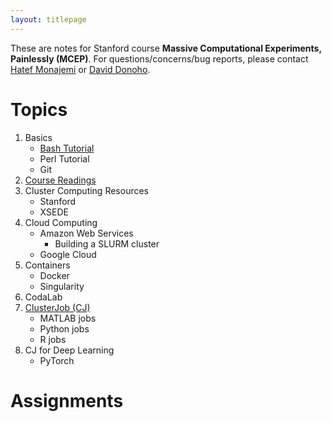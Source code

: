 ```yaml
---
layout: titlepage
---
```


These are notes for Stanford course **Massive Computational Experiments, Painlessly (MCEP)**. For questions/concerns/bug reports, please contact [Hatef Monajemi](http://web.stanford.edu/~monajemi/) or [David Donoho](https://profiles.stanford.edu/david-donoho).

# [](#topics)Topics

1.  Basics
	- [Bash Tutorial](bash-tutorial)
	- Perl Tutorial
    - Git
1.  [Course Readings](readings)
1.  Cluster Computing Resources
    - Stanford 
    - XSEDE 
1.  Cloud Computing 
    - Amazon Web Services
        - Building a SLURM cluster
    - Google Cloud
1.  Containers
    - Docker 
    - Singularity 
1.  CodaLab
1.  [ClusterJob (CJ)](http://clusterjob.org)
	- MATLAB jobs
    - Python jobs
    - R jobs
1.  CJ for Deep Learning
    - PyTorch

# Assignments

